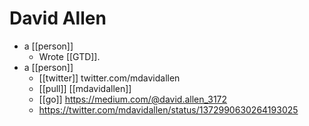 # David Allen

- a [[person]] 
  - Wrote [[GTD]].
- a [[person]] 
  - [[twitter]] twitter.com/mdavidallen
  - [[pull]] [[mdavidallen]]
  - [[go]] https://medium.com/@david.allen_3172
  - https://twitter.com/mdavidallen/status/1372990630264193025

